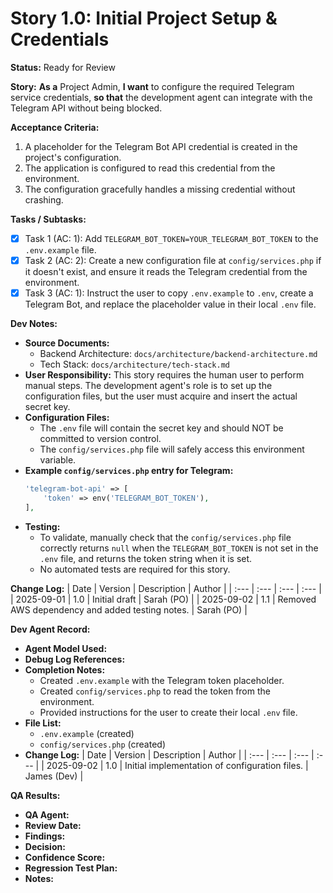 # Story 1.0: Initial Project Setup & Credentials

**Status:** Ready for Review

**Story:**
**As a** Project Admin,
**I want** to configure the required Telegram service credentials,
**so that** the development agent can integrate with the Telegram API without being blocked.

**Acceptance Criteria:**
1.  A placeholder for the Telegram Bot API credential is created in the project's configuration.
2.  The application is configured to read this credential from the environment.
3.  The configuration gracefully handles a missing credential without crashing.

**Tasks / Subtasks:**
- [x] Task 1 (AC: 1): Add `TELEGRAM_BOT_TOKEN=YOUR_TELEGRAM_BOT_TOKEN` to the `.env.example` file.
- [x] Task 2 (AC: 2): Create a new configuration file at `config/services.php` if it doesn't exist, and ensure it reads the Telegram credential from the environment.
- [x] Task 3 (AC: 1): Instruct the user to copy `.env.example` to `.env`, create a Telegram Bot, and replace the placeholder value in their local `.env` file.

**Dev Notes:**
*   **Source Documents:**
    *   Backend Architecture: `docs/architecture/backend-architecture.md`
    *   Tech Stack: `docs/architecture/tech-stack.md`
*   **User Responsibility:** This story requires the human user to perform manual steps. The development agent's role is to set up the configuration files, but the user must acquire and insert the actual secret key.
*   **Configuration Files:**
    *   The `.env` file will contain the secret key and should NOT be committed to version control.
    *   The `config/services.php` file will safely access this environment variable.
*   **Example `config/services.php` entry for Telegram:**
    ```php
    'telegram-bot-api' => [
        'token' => env('TELEGRAM_BOT_TOKEN'),
    ],
    ```
*   **Testing:**
    *   To validate, manually check that the `config/services.php` file correctly returns `null` when the `TELEGRAM_BOT_TOKEN` is not set in the `.env` file, and returns the token string when it is set.
    *   No automated tests are required for this story.

**Change Log:**
| Date       | Version | Description   | Author     |
| :---       | :---    | :---          | :---       |
| 2025-09-01 | 1.0     | Initial draft | Sarah (PO) |
| 2025-09-02 | 1.1     | Removed AWS dependency and added testing notes. | Sarah (PO) |

**Dev Agent Record:**
*   **Agent Model Used:**
*   **Debug Log References:**
*   **Completion Notes:**
    *   Created `.env.example` with the Telegram token placeholder.
    *   Created `config/services.php` to read the token from the environment.
    *   Provided instructions for the user to create their local `.env` file.
*   **File List:**
    *   `.env.example` (created)
    *   `config/services.php` (created)
*   **Change Log:**
| Date       | Version | Description   | Author     |
| :---       | :---    | :---          | :---       |
| 2025-09-02 | 1.0     | Initial implementation of configuration files. | James (Dev) |

**QA Results:**
*   **QA Agent:**
*   **Review Date:**
*   **Findings:**
*   **Decision:**
*   **Confidence Score:**
*   **Regression Test Plan:**
*   **Notes:**
